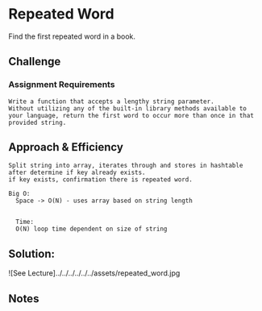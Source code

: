 # Repeated Word

Find the first repeated word in a book.

## Challenge

### Assignment Requirements


    Write a function that accepts a lengthy string parameter.
    Without utilizing any of the built-in library methods available to your language, return the first word to occur more than once in that provided string.

## Approach & Efficiency
    
    Split string into array, iterates through and stores in hashtable after determine if key already exists.
    if key exists, confirmation there is repeated word.

    Big O:
      Space -> O(N) - uses array based on string length
      
      
      Time: 
      O(N) loop time dependent on size of string


## Solution:
 
![See Lecture]../../../../../../assets/repeated_word.jpg

  
## Notes
